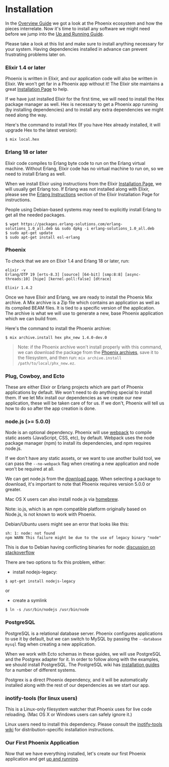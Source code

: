 # Installation

In the [Overview Guide](overview.html) we got a look at the Phoenix ecosystem and how the pieces interrelate. Now it's time to install any software we might need before we jump into the [Up and Running Guide](up_and_running.html).

Please take a look at this list and make sure to install anything necessary for your system. Having dependencies installed in advance can prevent frustrating problems later on.

### Elixir 1.4 or later

Phoenix is written in Elixir, and our application code will also be written in Elixir. We won't get far in a Phoenix app without it! The Elixir site maintains a great [Installation Page](https://elixir-lang.org/install.html) to help.

If we have just installed Elixir for the first time, we will need to install the Hex package manager as well. Hex is necessary to get a Phoenix app running (by installing dependencies) and to install any extra dependencies we might need along the way.

Here's the command to install Hex (If you have Hex already installed, it will upgrade Hex to the latest version):

```console
$ mix local.hex
```

### Erlang 18 or later

Elixir code compiles to Erlang byte code to run on the Erlang virtual machine. Without Erlang, Elixir code has no virtual machine to run on, so we need to install Erlang as well.

When we install Elixir using instructions from the Elixir [Installation Page](https://elixir-lang.org/install.html),  we will usually get Erlang too. If Erlang was not installed along with Elixir, please see the [Erlang Instructions](https://elixir-lang.org/install.html#installing-erlang) section of the Elixir Installation Page for instructions.

People using Debian-based systems may need to explicitly install Erlang to get all the needed packages.

```console
$ wget https://packages.erlang-solutions.com/erlang-solutions_1.0_all.deb && sudo dpkg -i erlang-solutions_1.0_all.deb
$ sudo apt-get update
$ sudo apt-get install esl-erlang
```

### Phoenix

To check that we are on Elixir 1.4 and Erlang 18 or later, run:
```console
elixir -v
Erlang/OTP 19 [erts-8.3] [source] [64-bit] [smp:8:8] [async-threads:10] [hipe] [kernel-poll:false] [dtrace]

Elixir 1.4.2
```

Once we have Elixir and Erlang, we are ready to install the Phoenix Mix archive. A Mix archive is a Zip file which contains an application as well as its compiled BEAM files. It is tied to a specific version of the application. The archive is what we will use to generate a new, base Phoenix application which we can build from.

Here's the command to install the Phoenix archive:

```console
$ mix archive.install hex phx_new 1.4.0-dev.0
```
> Note: if the Phoenix archive won't install properly with this command, we can download the package from the [Phoenix archives](https://github.com/phoenixframework/archives), save it to the filesystem, and then run: `mix archive.install /path/to/local/phx_new.ez`.

### Plug, Cowboy, and Ecto

These are either Elixir or Erlang projects which are part of Phoenix applications by default. We won't need to do anything special to install them. If we let Mix install our dependencies as we create our new application, these will be taken care of for us. If we don't, Phoenix will tell us how to do so after the app creation is done.

### node.js (>= 5.0.0)

Node is an optional dependency. Phoenix will use [webpack](https://webpack.js.org/) to compile static assets (JavaScript, CSS, etc), by default. Webpack uses the node package manager (npm) to install its dependencies, and npm requires node.js.

If we don't have any static assets, or we want to use another build tool, we can pass the `--no-webpack` flag when creating a new application and node won't be required at all.

We can get node.js from the [download page](https://nodejs.org/en/download/). When selecting a package to download, it's important to note that Phoenix requires version 5.0.0 or greater.

Mac OS X users can also install node.js via [homebrew](https://brew.sh/).

Note: io.js, which is an npm compatible platform originally based on Node.js, is not known to work with Phoenix.

Debian/Ubuntu users might see an error that looks like this:
```console
sh: 1: node: not found
npm WARN This failure might be due to the use of legacy binary "node"
```
This is due to Debian having conflicting binaries for node: [discussion on stackoverflow](http://stackoverflow.com/questions/21168141/can-not-install-packages-using-node-package-manager-in-ubuntu)

There are two options to fix this problem, either:
- install nodejs-legacy:
```console
$ apt-get install nodejs-legacy
```
or
- create a symlink
```console
$ ln -s /usr/bin/nodejs /usr/bin/node
```

### PostgreSQL

PostgreSQL is a relational database server. Phoenix configures applications to use it by default, but we can switch to MySQL by passing the `--database mysql` flag when creating a new application.

When we work with Ecto schemas in these guides, we will use PostgreSQL and the Postgrex adapter for it. In order to follow along with the examples, we should install PostgreSQL. The PostgreSQL wiki has [installation guides](https://wiki.postgresql.org/wiki/Detailed_installation_guides) for a number of different systems.

Postgrex is a direct Phoenix dependency, and it will be automatically installed along with the rest of our dependencies as we start our app.

### inotify-tools (for linux users)

This is a Linux-only filesystem watcher that Phoenix uses for live code reloading. (Mac OS X or Windows users can safely ignore it.)

Linux users need to install this dependency. Please consult the [inotify-tools wiki](https://github.com/rvoicilas/inotify-tools/wiki) for distribution-specific installation instructions.

### Our First Phoenix Application

Now that we have everything installed, let's create our first Phoenix application and get [up and running](up_and_running.html).

